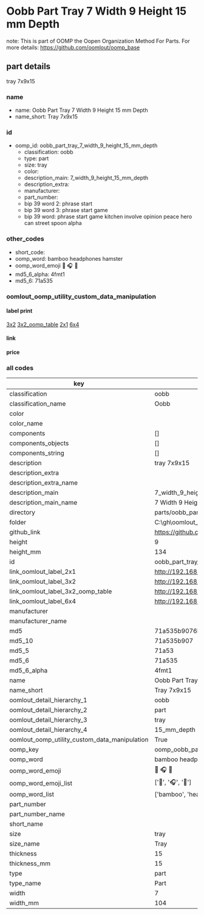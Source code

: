 # Oobb Part Tray 7 Width 9 Height 15 mm Depth  

note: This is part of OOMP the Oopen Organization Method For Parts. For more details: https://github.com/oomlout/oomp_base

##  part details
  



tray 7x9x15



### name
* name: Oobb Part Tray 7 Width 9 Height 15 mm Depth
* name_short: Tray 7x9x15 
### id
* oomp_id: oobb_part_tray_7_width_9_height_15_mm_depth
  * classification: oobb
  * type: part
  * size: tray
  * color: 
  * description_main: 7_width_9_height_15_mm_depth
  * description_extra: 
  * manufacturer: 
  * part_number: 
  * bip 39 word 2: phrase start
  * bip 39 word 3: phrase start game
  * bip 39 word: phrase start game kitchen involve opinion peace hero can street spoon alpha

### other_codes
* short_code: 
* oomp_word: bamboo headphones hamster
* oomp_word_emoji :bamboo: :headphones: :hamster:
* md5_6_alpha: 4fmt1
* md5_6: 71a535






### oomlout_oomp_utility_custom_data_manipulation
#### label print
[3x2](http://192.168.1.245:1112/?label=oomp%204fmt1)
[3x2_oomp_table](http://192.168.1.108:1112/?label=oomp%204fmt1)
[2x1](http://192.168.1.242:1112/?label=oomp%204fmt1)
[6x4](http://192.168.1.55:1112/?label=oomp%204fmt1)    

#### link

                              

#### price







### all codes 
| key | value |  
| --- | --- |  
| classification | oobb |  
| classification_name | Oobb |  
| color |  |  
| color_name |  |  
| components | [] |  
| components_objects | [] |  
| components_string | [] |  
| description | tray 7x9x15 |  
| description_extra |  |  
| description_extra_name |  |  
| description_main | 7_width_9_height_15_mm_depth |  
| description_main_name | 7 Width 9 Height 15 mm Depth |  
| directory | parts/oobb_part_tray_7_width_9_height_15_mm_depth |  
| folder | C:\gh\oomlout_oobb_version_4_generated_parts\parts\oobb_part_tray_7_width_9_height_15_mm_depth |  
| github_link | https://github.com/oomlout/oomlout_oomp_part_src/tree/main/parts/oobb_part_tray_7_width_9_height_15_mm_depth |  
| height | 9 |  
| height_mm | 134 |  
| id | oobb_part_tray_7_width_9_height_15_mm_depth |  
| link_oomlout_label_2x1 | http://192.168.1.242:1112/?label=oomp%204fmt1 |  
| link_oomlout_label_3x2 | http://192.168.1.245:1112/?label=oomp%204fmt1 |  
| link_oomlout_label_3x2_oomp_table | http://192.168.1.108:1112/?label=oomp%204fmt1 |  
| link_oomlout_label_6x4 | http://192.168.1.55:1112/?label=oomp%204fmt1 |  
| manufacturer |  |  
| manufacturer_name |  |  
| md5 | 71a535b9076b543a6dbb17b0be752d1e |  
| md5_10 | 71a535b907 |  
| md5_5 | 71a53 |  
| md5_6 | 71a535 |  
| md5_6_alpha | 4fmt1 |  
| name | Oobb Part Tray 7 Width 9 Height 15 mm Depth |  
| name_short | Tray 7x9x15  |  
| oomlout_detail_hierarchy_1 | oobb |  
| oomlout_detail_hierarchy_2 | part |  
| oomlout_detail_hierarchy_3 | tray |  
| oomlout_detail_hierarchy_4 | 15_mm_depth |  
| oomlout_oomp_utility_custom_data_manipulation | True |  
| oomp_key | oomp_oobb_part_tray_7_width_9_height_15_mm_depth |  
| oomp_word | bamboo headphones hamster |  
| oomp_word_emoji | :bamboo: :headphones: :hamster: |  
| oomp_word_emoji_list | [':bamboo:', ':headphones:', ':hamster:'] |  
| oomp_word_list | ['bamboo', 'headphones', 'hamster'] |  
| part_number |  |  
| part_number_name |  |  
| short_name |  |  
| size | tray |  
| size_name | Tray |  
| thickness | 15 |  
| thickness_mm | 15 |  
| type | part |  
| type_name | Part |  
| width | 7 |  
| width_mm | 104 |  
